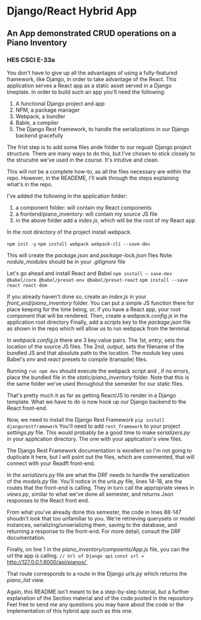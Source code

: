 # Django/React Hybrid App
## An App demonstrated CRUD operations on a Piano Inventory
### HES CSCI E-33a
You don't have to give up all the advantages of using a fully-featured framework, like Django, in order to take advantage of the React.  This application serves a React app as a static asset served in a Django tmeplate.  In order to build such an app you'll need the following:
1. A functional Django project and app
2. NPM, a package manager
3. Webpack, a bundler
4. Bable, a compiler
5. The Django Rest Framework, to handle the serializations in our Django backend gracefully

The frist step is to add some files ande folder to our regualr Django project structure. There are many ways to do this, but I've chosen to stick closely to the strucutre we've used in the course. It's intutive and clean.  

This will not be a complete how-to, as all the files necessary are within the repo.  However, in the READEME, I'll walk through the steps explaining what's in the repo.

I've added the following in the application folder:
1. a component folder: will contain my React components
2. a frontend/piano_inventory: will contain my source JS file
3. in the above folder add a *index.js*, which will be the root of my React app

In the root directory of the project install webpack.

`npm init -y`
`npm install webpack webpack-cli --save-dev`

This will create the *package.json* and *package-lock.json* files
Note: *nodule_modules* should be in your *.gitignore* file

Let's go ahead and install React and Babel
`npm install — save-dev @babel/core @babel/preset-env @babel/preset-react`
`npm install --save react react-dom`

If you already haven't done so, create an *index.js* in your *front_end/piano_inventory* folder.  You can put a simple JS function there for place keeping for the time being, or, if you have a React app, your root component that will be rendered.
Then, create a *webpack.config.js* in the application root directory
Finally, add a *scripts* key to the *package.json* file as shown in the repo which will allow us to run webpack from the terminal.

In *webpack.config.js* there are 3 key:value pairs.  The 1st, *entry*, sets the location of the source JS files.  The 2nd, *output*, sets the filename of the bundled JS and that absolute path to the location.  The *module* key uses Babel's *env* and *react* presets to compile (transpile) files.

Running
`run npm dev` should execute the webpack script and , if no errors, place the bundled file in the *static/piano_inventory* folder.  Note that this is the same folder we've used throughout the semester for our static files.

That's pretty much it as far as getting React/JS to render in a Django template.  What we have to do is now hook up our Django backend to the React front-end.

Now, we need to install the Django Rest Framework
`pip install djangorestframework`
You'll need to add `rest_framework` to your project *settings.py* file.
This would probably be a good time to make *serializers.py* in your application directory.  The one with your application's view files.

The Django Rest Framework documentation is excellent so I'm not going to duplicate it here, but I will point out the files, which are commented, that will connect with your Readft front-end.

In the *serializers.py* file are what the DRF needs to handle the serailization of the *models.py* file.
You'll notice in the *urls.py* file, lines 14-18, are the routes that the front-end is calling.  They in turn call the appropriate views in *views.py*, similar to what we've done all semester, and returns Json responses to the React front end.

From what you've already done this semester, the code in lines 88-147 shoudn't look that too unfamiliar to you.  We're retrieving querysets or model instances, serializing/unserializing them, saving to the database, and returning a response to the front-end.  For more detail, consult the DRF documentation.

Finally, on line 1 in the *piano_inventory/compoents/App.js* file, you can the url the app is calling.
`// Url of Django api`
`const url = `http://127.0.0.1:8000/api/pianos/`

That route corresponds to a route in the Django *urls.py* which returns the *piano_list* view.

Again, this README isn't meant to be a step-by-step tutorial, but a further explanation of the Section material and of the code posted in the repository.  Feel free to send me any questions you may have about the code or the implementation of this hybrid app such as this one.








